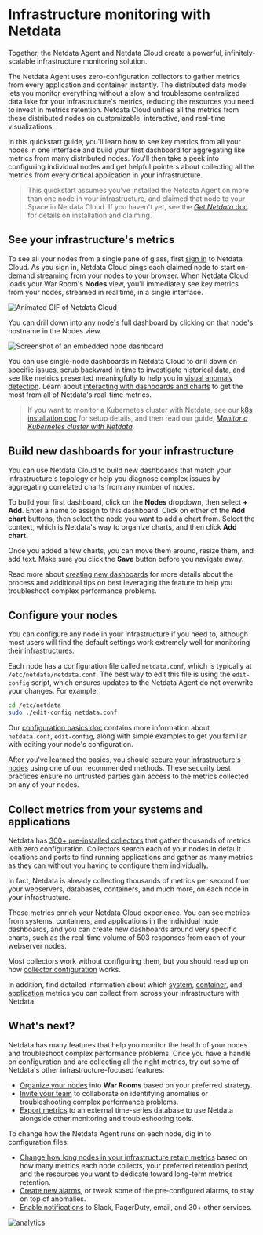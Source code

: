 <!--
title: "Infrastructure monitoring with Netdata"
sidebar_label: "Infrastructure monitoring"
description: "Build a robust, infinitely scalable infrastructure monitoring solution with Netdata. Any number of nodes and every available metric."
custom_edit_url: https://github.com/netdata/netdata/edit/master/docs/quickstart/infrastructure.md
-->

# Infrastructure monitoring with Netdata

Together, the Netdata Agent and Netdata Cloud create a powerful, infinitely-scalable infrastructure monitoring solution.

The Netdata Agent uses zero-configuration collectors to gather metrics from every application and container instantly.
The distributed data model lets you monitor everything without a slow and troublesome centralized data lake for your
infrastructure's metrics, reducing the resources you need to invest in metrics retention. Netdata Cloud unifies all the
metrics from these distributed nodes on customizable, interactive, and real-time visualizations.

In this quickstart guide, you'll learn how to see key metrics from all your nodes in one interface and build your first
dashboard for aggregating like metrics from many distributed nodes. You'll then take a peek into configuring individual
nodes and get helpful pointers about collecting all the metrics from every critical application in your infrastructure.

> This quickstart assumes you've installed the Netdata Agent on more than one node in your infrastructure, and claimed
> that node to your Space in Netdata Cloud. If you haven't yet, see the [_Get Netdata_ doc](/docs/get/README.md) for
> details on installation and claiming.

## See your infrastructure's metrics

To see all your nodes from a single pane of glass, first [sign in](https://app.netdata.cloud) to Netdata Cloud. As you
sign in, Netdata Cloud pings each claimed node to start on-demand streaming from your nodes to your browser. When
Netdata Cloud loads your War Room's **Nodes** view, you'll immediately see key metrics from your nodes, streamed in
real time, in a single interface.

![Animated GIF of Netdata
Cloud](https://user-images.githubusercontent.com/1153921/80828986-1ebb3b00-8b9b-11ea-957f-2c8d0d009e44.gif)

You can drill down into any node's full dashboard by clicking on that node's hostname in the Nodes view.

![Screenshot of an embedded node
dashboard](https://user-images.githubusercontent.com/1153921/87457036-9b678e00-c5bc-11ea-977d-ad561a73beef.png)

You can use single-node dashboards in Netdata Cloud to drill down on specific issues, scrub backward in time to
investigate historical data, and see like metrics presented meaningfully to help you in [visual anomaly
detection](/docs/troubleshoot/visual-anomaly-detection.md). Learn about [interacting with dashboards and
charts](/docs/visualize/interact-dashboards-charts.md) to get the most from all of Netdata's real-time metrics.

> If you want to monitor a Kubernetes cluster with Netdata, see our [k8s installation
> doc](/packaging/installer/methods/kubernetes.md) for setup details, and then read our guide, [_Monitor a Kubernetes
> cluster with Netdata_](/docs/guides/kubernetes-k8s-netdata.md).

## Build new dashboards for your infrastructure

You can use Netdata Cloud to build new dashboards that match your infrastructure's topology or help you diagnose complex
issues by aggregating correlated charts from any number of nodes.

To build your first dashboard, click on the **Nodes** dropdown, then select **+ Add**. Enter a name to assign to this
dashboard. Click on either of the **Add chart** buttons, then select the node you want to add a chart from. Select the
context, which is Netdata's way to organize charts, and then click **Add chart**.

Once you added a few charts, you can move them around, resize them, and add text. Make sure you click the **Save**
button before you navigate away.

Read more about [creating new dashboards](/docs/visualize/create-dashboard.md) for more details about the process and
additional tips on best leveraging the feature to help you troubleshoot complex performance problems.

## Configure your nodes

You can configure any node in your infrastructure if you need to, although most users will find the default settings
work extremely well for monitoring their infrastructures.

Each node has a configuration file called `netdata.conf`, which is typically at `/etc/netdata/netdata.conf`. The best
way to edit this file is using the `edit-config` script, which ensures updates to the Netdata Agent do not overwrite
your changes. For example:

```bash
cd /etc/netdata
sudo ./edit-config netdata.conf
```

Our [configuration basics doc](/docs/configure/nodes.md) contains more information about `netdata.conf`, `edit-config`,
along with simple examples to get you familiar with editing your node's configuration.

After you've learned the basics, you should [secure your infrastructure's nodes](/docs/configure/secure-nodes.md) using
one of our recommended methods. These security best practices ensure no untrusted parties gain access to the metrics
collected on any of your nodes.

## Collect metrics from your systems and applications

Netdata has [300+ pre-installed collectors](/docs/collectors/COLLECTORS.md) that gather thousands of metrics with zero
configuration. Collectors search each of your nodes in default locations and ports to find running applications and
gather as many metrics as they can without you having to configure them individually.

In fact, Netdata is already collecting thousands of metrics per second from your webservers, databases, containers, and
much more, on each node in your infrastructure.

These metrics enrich your Netdata Cloud experience. You can see metrics from systems, containers, and applications in
the individual node dashboards, and you can create new dashboards around very specific charts, such as the real-time
volume of 503 responses from each of your webserver nodes.

Most collectors work without configuring them, but you should read up on how [collector
configuration](/docs/collect/configure.md) works.

In addition, find detailed information about which [system](/docs/collect/system-metrics.md),
[container](/docs/collect/container-metrics.md), and [application](/docs/collect/application-metrics.md) metrics you can
collect from across your infrastructure with Netdata.

## What's next?

Netdata has many features that help you monitor the health of your nodes and troubleshoot complex performance problems.
Once you have a handle on configuration and are collecting all the right metrics, try out some of Netdata's other
infrastructure-focused features:

-   [Organize your nodes](/docs/configure/spaces-war-rooms.md) into **War Rooms** based on your preferred strategy.
-   [Invite your team](/docs/configure/invite-collaborate.md) to collaborate on identifying anomalies or troubleshooting
    complex performance problems.
-   [Export metrics](/docs/export/enable-exporting.md) to an external time-series database to use Netdata alongside
    other monitoring and troubleshooting tools.

To change how the Netdata Agent runs on each node, dig in to configuration files:

-   [Change how long nodes in your infrastructure retain metrics](/docs/store/change-metrics-retention.md) based on how
    many metrics each node collects, your preferred retention period, and the resources you want to dedicate toward
    long-term metrics retention.
-   [Create new alarms](/docs/monitor/configure-alarms.md), or tweak some of the pre-configured alarms, to stay on top
    of anomalies.
-   [Enable notifications](/docs/monitor/enable-notifications.md) to Slack, PagerDuty, email, and 30+ other services.

[![analytics](https://www.google-analytics.com/collect?v=1&aip=1&t=pageview&_s=1&ds=github&dr=https%3A%2F%2Fgithub.com%2Fnetdata%2Fnetdata&dl=https%3A%2F%2Fmy-netdata.io%2Fgithub%2Fdocs%2Fquickstart%2Finfrastructure&_u=MAC~&cid=5792dfd7-8dc4-476b-af31-da2fdb9f93d2&tid=UA-64295674-3)](<>)
